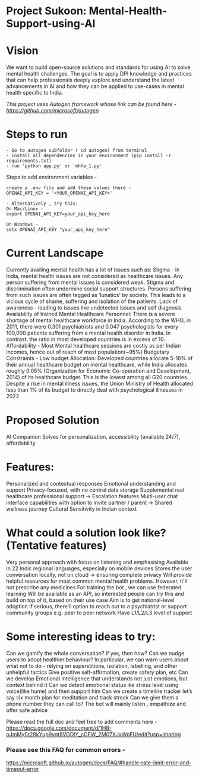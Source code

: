 
# Project Sukoon: Mental-Health-Support-using-AI

# Vision
We want to build open-source solutions and standards for using AI to solve mental health challenges. The goal is to apply DPI knowledge and practices that can help professionals deeply explore and understand the latest advancements in AI and how they can be applied to use-cases in mental health specific to India. 

_This project uses Autogen framework whose link can be found here -  https://github.com/microsoft/autogen_

# Steps to run
```
- Go to autogen subfolder ( cd autogen) from terminal
- install all dependencies in your environment (pip install -r requirements.txt)
- run 'python app.py' or 'mhfa_1.py'
```
Steps to add environment variables - 
```
create a .env file and add these values there -
OPENAI_API_KEY = '<YOUR_OPENAI_API_KEY>' 

- Alternatively , try this:
On Mac/Linux -
export OPENAI_API_KEY=your_api_key_here

On Windows -
setx OPENAI_API_KEY "your_api_key_here"
```

# Current Landscape
Currently availing mental health has a lot of issues such as:
Stigma -  In India, mental health issues are not considered as healthcare issues. Any person suffering from mental issues is considered weak. Stigma and discrimination often undermine social support structures. Persons suffering from such issues are often tagged as ‘lunatics’ by society. This leads to a vicious cycle of shame, suffering and isolation of the patients.
Lack of awareness - leading to issues like undetected issues and self diagnosis
Availability of trained Mental Healthcare Personnel: There is a severe shortage of mental healthcare workforce in India. According to the WHO, in 2011, there were 0.301 psychiatrists and 0.047 psychologists for every 100,000 patients suffering from a mental health disorder in India. In contrast, the ratio in most developed countries is in excess of 10.
Affordability - Most Mental healthcare sessions are costly as per Indian incomes, hence out of reach of most population(~95%)
Budgetary Constraints - Low budget Allocation: Developed countries allocate 5-18% of their annual healthcare budget on mental healthcare, while India allocates roughly 0.05% (Organization for Economic Co-operation and Development, 2014) of its healthcare budget. This is the lowest among all G20 countries. Despite a rise in mental illness issues, the Union Ministry of Health allocated less than 1% of its budget to directly deal with psychological illnesses in 2022.

# Proposed Solution
AI Companion
Solves for personalization, accessibility (available 24/7), affordability

# Features:
Personalized and contextual responses 
Emotional understanding and support
Privacy-focused, with no central data storage 
Supplemental real healthcare professional support → Escalation features
Multi-user chat interface capabilities with option to invite partner / parent → Shared wellness journey
Cultural Sensitivity in Indian context

# What could a solution look like? (Tentative features) 
Very personal approach with focus on listening and emphasising
Available in 22 Indic regional languages, especially on mobile devices
Stores the user conversation locally, not on cloud -> ensuring complete privacy
Will provide helpful resources for most common mental health problems. However, it'll not prescribe any medicines
For training the bot , we can use federated learning
Will be available as an API, so interested people can try this and build on top of it, based on their use case
Aim is to get national-level adoption
If serious, there’ll option to reach out to a psychiatrist or support community groups e.g. peer to peer network
Have L1/L2/L3 level of support 

# Some interesting ideas to try: 
Can we gamify the whole conversation? If yes, then how? 
Can we nudge users to adopt healthier behaviour? 
In particular, we can warn users about what not to do - relying on superstitions, isolation, labelling, and other unhelpful tactics
Give positive self-affirmation, create safety plan, etc
Can we develop Emotional Intelligence that understands not just emotions, but context behind it
Can we detect emotional status ike stress level using voice(like hume) and then support him
Can we create a timeline tracker let’s say six month plan for meditation and track streak
Can we give them a phone number they can call to? The bot will mainly listen , empathize and offer safe advice

Please read the full doc and feel free to add comments here - https://docs.google.com/document/d/1H8-oJmMy0r28kYup9vqt8VGDlY_cCFW_2M07XJxWpFU/edit?usp=sharing 


### Please see this FAQ for common errors - 

https://microsoft.github.io/autogen/docs/FAQ/#handle-rate-limit-error-and-timeout-error
